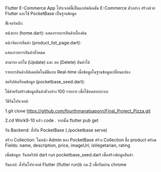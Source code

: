 Flutter E-Commerce App โปรเจกต์นี้เป็นแอปพลิเคชัน E-Commerce ตัวอย่าง สร้างด้วย Flutter และใช้ PocketBase เป็นฐานข้อมูล

ฟีเจอร์หลัก:

หน้าแรก (home.dart): แสดงรายการสินค้าเบื้องต้น

หน้าจัดการสินค้า (product_list_page.dart):

แสดงรายการสินค้าทั้งหมด

สามารถ แก้ไข (Update) และ ลบ (Delete) สินค้าได้

รายการสินค้าอัปเดตอัตโนมัติแบบ Real-time เมื่อข้อมูลในฐานข้อมูลเปลี่ยนแปลง

สคริปต์เตรียมข้อมูล (pocketbase_seed.dart):

ใช้สำหรับสร้างข้อมูลสินค้าตัวอย่าง 100 รายการ เพื่อใช้ทดสอบระบบ

วิธีรันโปรเจกต์:

1.git clone https://github.com/fourthmanatsaporn/Final_Project_Pizza.git

2.cd Work9-10 แล้ว code . จากนั้น flutter pub get

รัน Backend: สั่งรัน PocketBase (./pocketbase serve)

สร้าง Collection: ในหน้า Admin ของ PocketBase สร้าง Collection ชื่อ product พร้อม Fields: name, description, price, imageUrl, isVegetarian, rating

เพิ่มข้อมูล: รันสคริปต์ dart run pocketbase_seed.dart เพื่อสร้างข้อมูลสินค้า

รันแอป: สั่งรันโปรเจกต์ Flutter (flutter run)b กด 2 เพื่อรันผ่าน chrome
